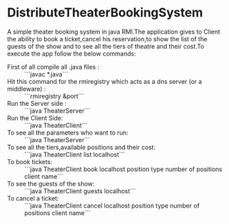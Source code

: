 # DistributeTheaterBookingSystem

A simple theater booking system in java RMI.The application gives to Client the ability to book a ticket,cancel his reservation,to show the list of the guests of the show and to see all the tiers of theatre and their cost.To execute the app follow the below commands:
 <dl>
 <dt>First of all compile all .java files :</dt>
   <dd>```javac *.java```</dd>
 
 <dt>Hit this command for the rmiregistry which acts as a dns server (or a middleware) :</dt>
   <dd>```rmiregistry &port```</dd>
 
 <dt>Run the Server side :</dt>
 <dd>```java TheaterServer```</dd>
 
 <dt> Run the Client Side: </dt>
 <dd>```java TheaterClient```<dd>
 
 <dt> To see all the parameters who want to run:<dt>
  <dd>```java TheaterServer```<dd>
 
<dt> To see all the tiers,available positions and their cost:</dt>
<dd>```java TheaterClient list localhost```<dd>
 
<dt> To book tickets:</dt>
<dd>```java TheaterClient book localhost position type number of positions  client name```</dd>
 
<dt> To see the guests of the show:</dt>
<dd>```java TheaterClient guests localhost```</dd>
 
<dt> To cancel a ticket:</dt>
<dd>```java TheaterClient cancel localhost position type  number of positions client name```</dd>
 </dl>

